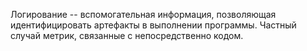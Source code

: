 Логирование -- вспомогательная информация, позволяющая идентифицировать артефакты в выполнении программы. Частный случай метрик, связанные с непосредственно кодом.